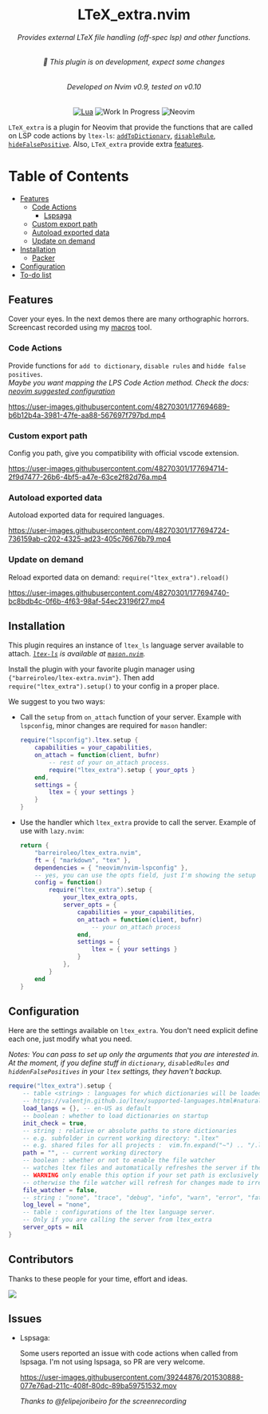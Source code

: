 <!-- LTeX: language=en-US -->
<div align="center">

# LTeX_extra.nvim
<h6>Provides external LTeX file handling (off-spec lsp) and other functions.</h6>
<h6>🚧 This plugin is on development, expect some changes</h6>
<h6>Developed on Nvim v0.9, tested on v0.10</h6>


[![Lua](https://img.shields.io/badge/Lua-blue.svg?style=for-the-badge&logo=lua)](http://www.lua.org)
![Work In Progress](https://img.shields.io/badge/Work%20In%20Progress-orange?style=for-the-badge)
![Neovim](https://img.shields.io/badge/NeoVim-%2357A143.svg?&style=for-the-badge&logo=neovim&logoColor=white)
<!-- [![Neovim Nightly](https://img.shields.io/badge/Neovim%20Nightly-green.svg?style=for-the-badge&logo=neovim)](https://neovim.io) -->
</div>

`LTeX_extra` is a plugin for Neovim that provide the functions that are called on LSP code actions by `ltex-ls`:
[`addToDictionary`](https://valentjn.github.io/ltex/ltex-ls/server-usage.html#_ltexhidefalsepositives-client),
[`disableRule`](https://valentjn.github.io/ltex/ltex-ls/server-usage.html#_ltexdisablerules-client),
[`hideFalsePositive`](https://valentjn.github.io/ltex/ltex-ls/server-usage.html#_ltexaddtodictionary-client).
Also, `LTeX_extra` provide extra [features](#features).


# Table of Contents

- [Features](#features)
    - [Code Actions](#code-actions)
        - [Lspsaga](#lspsaga)
    - [Custom export path](#custom-export-path)
    - [Autoload exported data](#autoload-exported-data)
    - [Update on demand](#update-on-demand)
- [Installation](#installation)
    - [Packer](#packer)
- [Configuration](#configuration)
- [To-do list](#to-do-list)

## Features
Cover your eyes. In the next demos there are many orthographic horrors.
Screencast recorded using my [macros](https://github.com/barreiroleo/macros) tool.

### Code Actions
Provide functions for `add to dictionary`, `disable rules` and `hidde false positives`.\
*Maybe you want mapping the LPS Code Action method.
Check the docs: [neovim suggested configuration](https://github.com/neovim/nvim-lspconfig#suggested-configuration)*

https://user-images.githubusercontent.com/48270301/177694689-b6b12b4a-3981-47fe-aa88-567697f797bd.mp4

### Custom export path
Config you path, give you compatibility with official vscode extension.

https://user-images.githubusercontent.com/48270301/177694714-2f9d7477-26b6-4bf5-a47e-63ce2f82d76a.mp4

### Autoload exported data
Autoload exported data for required languages.

https://user-images.githubusercontent.com/48270301/177694724-736159ab-c202-4325-ad23-405c76676b79.mp4

### Update on demand
Reload exported data on demand: `require("ltex_extra").reload()`

https://user-images.githubusercontent.com/48270301/177694740-bc8bdb4c-0f6b-4f63-98af-54ec23196f27.mp4

## Installation
This plugin requires an instance of `ltex_ls` language server available to attach.
*[`ltex-ls`](https://github.com/valentjn/ltex-ls) is available at [`mason.nvim`](https://github.com/williamboman/mason.nvim).*

Install the plugin with your favorite plugin manager using `{"barreiroleo/ltex-extra.nvim"}`.
Then add `require("ltex_extra").setup()` to your config in a proper place.

We suggest to you two ways:
- Call the `setup` from `on_attach` function of your server. Example with
`lspconfig`, minor changes are required for `mason` handler:
    ```lua
    require("lspconfig").ltex.setup {
        capabilities = your_capabilities,
        on_attach = function(client, bufnr)
            -- rest of your on_attach process.
            require("ltex_extra").setup { your_opts }
        end,
        settings = {
            ltex = { your settings }
        }
    }
    ```
- Use the handler which `ltex_extra` provide to call the server. Example of use with `lazy.nvim`:

    ```lua
    return {
        "barreiroleo/ltex_extra.nvim",
        ft = { "markdown", "tex" },
        dependencies = { "neovim/nvim-lspconfig" },
        -- yes, you can use the opts field, just I'm showing the setup explicitly
        config = function()
            require("ltex_extra").setup {
                your_ltex_extra_opts,
                server_opts = {
                    capabilities = your_capabilities,
                    on_attach = function(client, bufnr)
                        -- your on_attach process
                    end,
                    settings = {
                        ltex = { your settings }
                    }
                },
            }
        end
    }
    ```

## Configuration

Here are the settings available on `ltex_extra`. You don't need explicit define each
one, just modify what you need.

*Notes: You can pass to set up only the arguments that you are interested in.
At the moment, if you define stuff in `dictionary`, `disabledRules` and
`hiddenFalsePositives` in your `ltex` settings, they haven't backup.*

```lua
require("ltex_extra").setup {
    -- table <string> : languages for which dictionaries will be loaded, e.g. { "es-AR", "en-US" }
    -- https://valentjn.github.io/ltex/supported-languages.html#natural-languages
    load_langs = {}, -- en-US as default
    -- boolean : whether to load dictionaries on startup
    init_check = true,
    -- string : relative or absolute paths to store dictionaries
    -- e.g. subfolder in current working directory: ".ltex"
    -- e.g. shared files for all projects :  vim.fn.expand("~") .. "/.local/share/ltex"
    path = "", -- current working directory
    -- boolean : whether or not to enable the file watcher
    -- watches ltex files and automatically refreshes the server if they are manually modified
    -- WARNING only enable this option if your set path is exclusively for ltex files
    -- otherwise the file watcher will refresh for changes made to irrelevant files
    file_watcher = false,
    -- string : "none", "trace", "debug", "info", "warn", "error", "fatal"
    log_level = "none",
    -- table : configurations of the ltex language server.
    -- Only if you are calling the server from ltex_extra
    server_opts = nil
}
```

## Contributors

Thanks to these people for your time, effort and ideas.

<a href="https://github.com/barreiroleo/ltex_extra.nvim/graphs/contributors">
  <img src="https://contrib.rocks/image?repo=barreiroleo/ltex_extra.nvim" />
</a>

## Issues
- Lspsaga:

    Some users reported an issue with code actions when called from lspsaga.
    I'm not using lspsaga, so PR are very welcome.

    https://user-images.githubusercontent.com/39244876/201530888-077e76ad-211c-408f-80dc-89ba59751532.mov

    _Thanks to @felipejoribeiro for the screenrecording_
